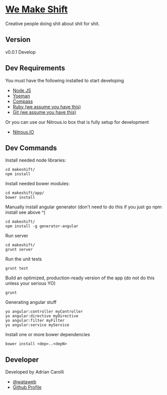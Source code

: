 # [We Make Shift](http://www.wemakeshift.com)

Creative people doing shit about shit for shit.

## Version

v0.0.1 Develop

## Dev Requirements

You must have the following installed to start developing

+ [Node JS](http://nodejs.org/)
+ [Yoeman](http://yeoman.io/)
+ [Compass](http://compass-style.org/install/)
+ [Ruby (we assume you have this)](https://www.ruby-lang.org/en/downloads/)
+ [Git (we assume you have this)](https://help.github.com/articles/set-up-git)

Or you can use our Nitrous.io box that is fully setup for development

+ [Nitrous.IO](https://www.nitrous.io/app#/boxes)

## Dev Commands

Install needed node libraries:

	cd makeshift/
	npm install

Install needed bower modules:

	cd makeshift/app/
	bower install

Manually install angular generator (don't need to do this if you just go npm install see above ^)

	cd makeshift/
	npm install -g generator-angular

Run server

    cd makeshift/
    grunt server

Run the unit tests 

    grunt test

Build an optimized, production-ready version of the app (do not do this unless your serious YO)

    grunt

Generating angular stuff

	yo angular:controller myController
	yo angular:directive myDirective
	yo angular:filter myFilter
	yo angular:service myService

Install one or more bower dependencies

	bower install <dep>..<depN>

## Developer

Developed by Adrian Carolli

+ [@wataweb](http://twitter.com/wataweb)
+ [Github Profile](http://github.com/watadarkstar)
